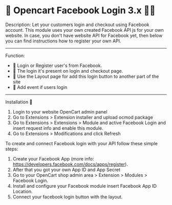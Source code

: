 🛒 Opencart Facebook Login 3.x 🐱‍🏍
=======

Description:
Let your customers login and checkout using Facebook account. This module uses your own created Facebook API js for your own website. In case, you don't have website API for Facebook yet, then below you can find instructions how to register your own API.

---
Function:
- 📖 Login or Register user's from Facebook.
- 📖 The login it's present on login and checkout page.
- 📖 Use the Layout page for add this login button to another part of the site
- 📖 Add event if users login

---
Installation 📑
1. Login to your website OpenCart admin panel
2. Go to Extensions > Extension installer and upload ocmod package
3. Go to Extensions > Extensions > Module and active Facebook Login and insert request info and enable this module.
4. Go to Extensions > Modifications and click Refresh

To create and connect Facebook login with your API follow these simple steps:
1. Create your Facebook App (more info: https://developers.facebook.com/docs/apps/register).
2. After that you got your own App ID and App Secret
3. Go to your OpenCart shop admin area > Extension > Modules > Facebook Login.
4. Install and configure your Facebook module insert Facebook App ID Location.
5. Connect your facebook login button with the layout.